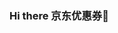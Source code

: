 ### Hi there 京东优惠券👋

<!--
**rnzmith/rnzmith** is a ✨ _special_ ✨ repository because its `README.md` (this file) appears on your GitHub profile.

京东优惠券:

- 🔭 京东优惠券 ...
- 🌱 京东优惠券 ...
- 👯 京东优惠券 ...
- 🤔 京东优惠券 ...
- 💬 京东优惠券 ...
- 📫 京东优惠券: ...
- 😄 京东优惠券: ...
- ⚡ Fun fact: ...
-->
